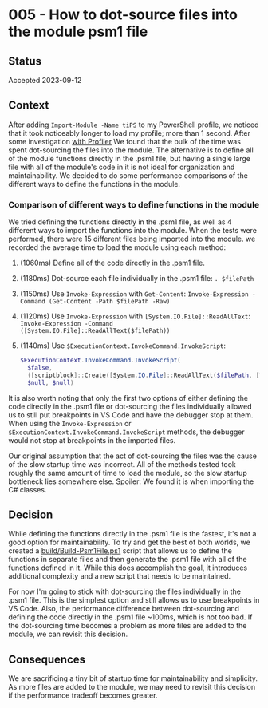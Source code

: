 # 005 - How to dot-source files into the module psm1 file

## Status

Accepted 2023-09-12

## Context

After adding `Import-Module -Name tiPS` to my PowerShell profile, we noticed that it took noticeably longer to load my profile; more than 1 second.
After some investigation [with Profiler](https://blog.danskingdom.com/Easily-profile-your-PowerShell-code-with-the-Profiler-module/) We found that the bulk of the time was spent dot-sourcing the files into the module.
The alternative is to define all of the module functions directly in the .psm1 file, but having a single large file with all of the module's code in it is not ideal for organization and maintainability.
We decided to do some performance comparisons of the different ways to define the functions in the module.

### Comparison of different ways to define functions in the module

We tried defining the functions directly in the .psm1 file, as well as 4 different ways to import the functions into the module.
When the tests were performed, there were 15 different files being imported into the module.
we recorded the average time to load the module using each method:

1. (1060ms) Define all of the code directly in the .psm1 file.
1. (1180ms) Dot-source each file individually in the .psm1 file: `. $filePath`
1. (1150ms) Use `Invoke-Expression` with `Get-Content`: `Invoke-Expression -Command (Get-Content -Path $filePath -Raw)`
1. (1120ms) Use `Invoke-Expression` with `[System.IO.File]::ReadAllText`: `Invoke-Expression -Command ([System.IO.File]::ReadAllText($filePath))`
1. (1140ms) Use `$ExecutionContext.InvokeCommand.InvokeScript`:

    ```powershell
    $ExecutionContext.InvokeCommand.InvokeScript(
      $false,
      ([scriptblock]::Create([System.IO.File]::ReadAllText($filePath, [Text.Encoding]::UTF8))),
      $null, $null)
   ```

It is also worth noting that only the first two options of either defining the code directly in the .psm1 file or dot-sourcing the files individually allowed us to still put breakpoints in VS Code and have the debugger stop at them.
When using the `Invoke-Expression` or `$ExecutionContext.InvokeCommand.InvokeScript` methods, the debugger would not stop at breakpoints in the imported files.

Our original assumption that the act of dot-sourcing the files was the cause of the slow startup time was incorrect.
All of the methods tested took roughly the same amount of time to load the module, so the slow startup bottleneck lies somewhere else.
Spoiler: We found it is when importing the C# classes.

## Decision

While defining the functions directly in the .psm1 file is the fastest, it's not a good option for maintainability.
To try and get the best of both worlds, we created a [build/Build-Psm1File.ps1](/build/Build-Psm1File.ps1) script that allows us to define the functions in separate files and then generate the .psm1 file with all of the functions defined in it.
While this does accomplish the goal, it introduces additional complexity and a new script that needs to be maintained.

For now I'm going to stick with dot-sourcing the files individually in the .psm1 file.
This is the simplest option and still allows us to use breakpoints in VS Code.
Also, the performance difference between dot-sourcing and defining the code directly in the .psm1 file ~100ms, which is not too bad.
If the dot-sourcing time becomes a problem as more files are added to the module, we can revisit this decision.

## Consequences

We are sacrificing a tiny bit of startup time for maintainability and simplicity.
As more files are added to the module, we may need to revisit this decision if the performance tradeoff becomes greater.
